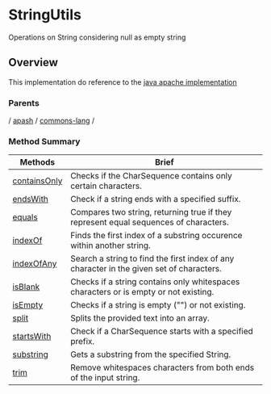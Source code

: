 # StringUtils

Operations on String considering null as empty string

## Overview

This implementation do reference to the [java apache implementation](http://commons.apache.org/proper/commons-lang/javadocs/api-3.1/org/apache/commons/lang3/StringUtils.html)

### Parents
<!-- apash.parentBegin -->
[](../../../.md) / [apash](../../apash.md) / [commons-lang](../commons-lang.md) / 
<!-- apash.parentEnd -->

### Method Summary
<!-- apash.summaryTableBegin -->
| Methods                  | Brief                                 |
|--------------------------|---------------------------------------|
|[containsOnly](StringUtils/containsOnly.md)|Checks if the CharSequence contains only certain characters.|
|[endsWith](StringUtils/endsWith.md)|Check if a string ends with a specified suffix.|
|[equals](StringUtils/equals.md)|Compares two string, returning true if they represent equal sequences of characters.|
|[indexOf](StringUtils/indexOf.md)|Finds the first index of a substring occurence within another string.|
|[indexOfAny](StringUtils/indexOfAny.md)|Search a string to find the first index of any character in the given set of characters.|
|[isBlank](StringUtils/isBlank.md)|Checks if a string contains only whitespaces characters or is empty or not existing.|
|[isEmpty](StringUtils/isEmpty.md)|Checks if a string is empty ("") or not existing.|
|[split](StringUtils/split.md)|Splits the provided text into an array.|
|[startsWith](StringUtils/startsWith.md)|Check if a CharSequence starts with a specified prefix.|
|[substring](StringUtils/substring.md)|Gets a substring from the specified String.|
|[trim](StringUtils/trim.md)|Remove whitespaces characters from both ends of the input string.|
<!-- apash.summaryTableEnd -->


